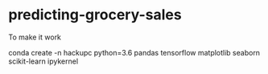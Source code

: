 # predicting-grocery-sales
To make it work

conda create -n hackupc python=3.6 pandas tensorflow matplotlib seaborn scikit-learn ipykernel
